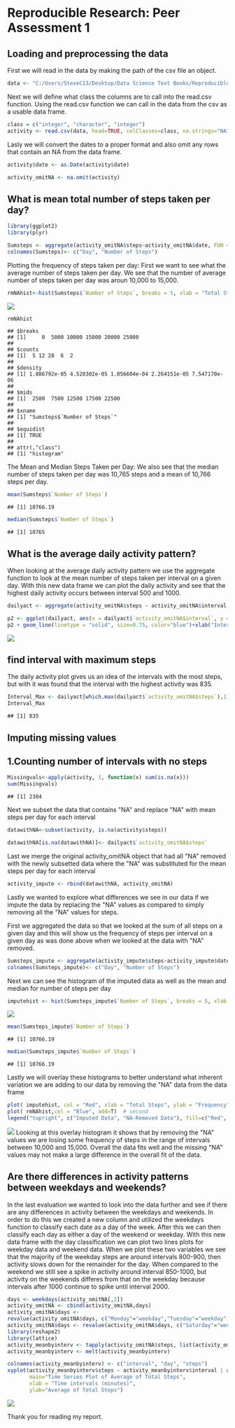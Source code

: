 # Reproducible Research: Peer Assessment 1


## Loading and preprocessing the data
First we will read in the data by making the path of the csv file an object.

```r
data <- "C:/Users/SteveC13/Desktop/Data Science Text Books/Reproducible Research/activity.csv"
```
Next we will define what class the columns are to call into the read.csv function.  Using the read.csv function we can call in the data from the csv as a usable data frame.

```r
class = c("integer", "character", "integer")
activity <- read.csv(data, head=TRUE, colClasses=class, na.strings="NA")
```
Lasly we will convert the dates to a proper format and also omit any rows that contain an NA from the data frame.

```r
activity$date <- as.Date(activity$date)

activity_omitNA <- na.omit(activity)
```

## What is mean total number of steps taken per day?


```r
library(ggplot2)
library(plyr)

Sumsteps <- aggregate(activity_omitNA$steps~activity_omitNA$date, FUN = sum)
colnames(Sumsteps)<- c("Day", "Number of Steps")
```
Plotting the frequency of steps taken per day:
First we want to see what the average number of steps taken per day.  We see that the number of average number of steps taken per day was aroun 10,000 to 15,000.


```r
rmNAhist<-hist(Sumsteps$`Number of Steps`, breaks = 5, xlab = "Total Steps", ylab = "Frequency", main = "Frequency of Total Steps Taken Per Day with NA Removed", col = "red",ylim = c(0,50) )
```

![](test_markdown_for_project1_files/figure-html/unnamed-chunk-5-1.png)<!-- -->

```r
rmNAhist
```

```
## $breaks
## [1]     0  5000 10000 15000 20000 25000
## 
## $counts
## [1]  5 12 28  6  2
## 
## $density
## [1] 1.886792e-05 4.528302e-05 1.056604e-04 2.264151e-05 7.547170e-06
## 
## $mids
## [1]  2500  7500 12500 17500 22500
## 
## $xname
## [1] "Sumsteps$`Number of Steps`"
## 
## $equidist
## [1] TRUE
## 
## attr(,"class")
## [1] "histogram"
```

The Mean and Median Steps Taken per Day:
We also see that the median number of steps taken per day was 10,765 steps and a mean of 10,766 steps per day.

```r
mean(Sumsteps$`Number of Steps`)
```

```
## [1] 10766.19
```

```r
median(Sumsteps$`Number of Steps`)
```

```
## [1] 10765
```


## What is the average daily activity pattern?

When looking at the average daily activity pattern we use the aggregate function to look at the mean number of steps taken per interval on a given day.  With this new data frame we can plot the daily activity and see that the highest daily activity occurs between interval 500 and 1000.


```r
dailyact <- aggregate(activity_omitNA$steps ~ activity_omitNA$interval, activity_omitNA, mean)

p2 <- ggplot(dailyact, aes(x = dailyact$`activity_omitNA$interval`, y = dailyact$`activity_omitNA$steps`), xlab = "Interval", ylab="Average Number of Steps")
p2 + geom_line(linetype = "solid", size=0.75, color="blue")+xlab("Interval")+ylab("Average Number of Steps")+ggtitle("Average Number of Steps per Interval")
```

![](test_markdown_for_project1_files/figure-html/unnamed-chunk-7-1.png)<!-- -->
## find interval with maximum steps

The daily activity plot gives us an idea of the intervals with the most steps, but with it was found that the interval with the highest activity was 835.


```r
Interval_Max <- dailyact[which.max(dailyact$`activity_omitNA$steps`),1]
Interval_Max
```

```
## [1] 835
```

## Imputing missing values
## 1.Counting number of intervals with no steps  ##

```r
Missingvals<-apply(activity, 1, function(x) sum(is.na(x)))
sum(Missingvals)
```

```
## [1] 2304
```
Next we subset the data that contains "NA" and replace "NA" with mean steps per day for each interval

```r
datawithNA<-subset(activity, is.na(activity$steps))

datawithNA[is.na(datawithNA)]<- dailyact$`activity_omitNA$steps`
```
Last we merge the original activity_omitNA object that had all "NA" removed with the newly subsetted data where the "NA" was substituted for the mean steps per day for each interval


```r
activity_impute <- rbind(datawithNA, activity_omitNA)
```
Lastly we wanted to explore what differences we see in our data if we impute the data by replacing the "NA" values as compared to simply removing all the "NA" values for steps.

First we aggregated the data so that we looked at the sum of all steps on a given day and this will show us the frequency of steps per interval on a given day as was done above when we looked at the data with "NA" removed.


```r
Sumsteps_impute <- aggregate(activity_impute$steps~activity_impute$date, FUN = sum)
colnames(Sumsteps_impute)<- c("Day", "Number of Steps")
```
Next we can see the histogram of the imputed data as well as the mean and median for number of steps per day


```r
imputehist <- hist(Sumsteps_impute$`Number of Steps`, breaks = 5, xlab = "Total Steps", ylab = "Frequency", main = "Frequency of Total Steps Taken Per Day with Imputed NA", col = "purple",ylim = c(0,50))
```

![](test_markdown_for_project1_files/figure-html/unnamed-chunk-13-1.png)<!-- -->

```r
mean(Sumsteps_impute$`Number of Steps`)
```

```
## [1] 10766.19
```

```r
median(Sumsteps_impute$`Number of Steps`)
```

```
## [1] 10766.19
```

Lastly we will overlay these histograms to better understand what inherent variation we are adding to our data by removing the "NA" data from the data frame

```r
plot( imputehist, col = "Red", xlab = "Total Steps", ylab = "Frequency", main = "Frequency of Total Steps Taken Per Day: Imputed vs Removed NA", ylim = c(0,50))  # first histogram
plot( rmNAhist,col = "Blue", add=T)  # second
legend("topright", c("Imputed Data", "NA-Removed Data"), fill=c("Red", "Blue"))
```

![](test_markdown_for_project1_files/figure-html/unnamed-chunk-14-1.png)<!-- -->
Looking at this overlay histogram it shows that by removing the "NA" values we are losing some frequency of steps in the range of intervals between 10,000 and 15,000.  Overall the data fits well and the missing "NA" values may not make a large difference in the overall fit of the data.

## Are there differences in activity patterns between weekdays and weekends?
In the last evaluation we wanted to look into the data further and see if there are any differences in activity between the weekdays and weekends.
In order to do this we created a new column and utilized the weekdays function to classify each date as a day of the week.  After this we can then classify each day as either a day of the weekend or weekday.  With this new data frame with the day classification we can plot two lines plots for weekday data and weekend data.
When we plot these two variables we see that the majority of the weekday steps are around intervals 800-900, then activity slows down for the remainder for the day.  When compared to the weekend we still see a spike in activity around interval 850-1000, but activity on the weekends differes from that on the weekday because intervals after 1000 continue to spike until interval 2000.

```r
days <- weekdays(activity_omitNA[,2])
activity_omitNA <- cbind(activity_omitNA,days)
activity_omitNA$days <-
revalue(activity_omitNA$days, c("Monday"="weekday","Tuesday"="weekday","Wednesday"="weekday","Thursday"="weekday","Friday"="weekday"))
activity_omitNA$days <- revalue(activity_omitNA$days, c("Saturday"="weekend","Sunday"="weekend"))
library(reshape2)
library(lattice)
activity_meanbyinterv <- tapply(activity_omitNA$steps, list(activity_omitNA$interval, activity_omitNA$days), mean)
activity_meanbyinterv <- melt(activity_meanbyinterv)

colnames(activity_meanbyinterv) <- c("interval", "day", "steps")
xyplot(activity_meanbyinterv$steps ~ activity_meanbyinterv$interval | activity_meanbyinterv$day, layout=c(1,2), type="l", 
       main="Time Series Plot of Average of Total Steps", 
       xlab = "Time intervals (minutes)", 
       ylab="Average of Total Steps")
```

![](test_markdown_for_project1_files/figure-html/unnamed-chunk-15-1.png)<!-- -->


Thank you for reading my report.
